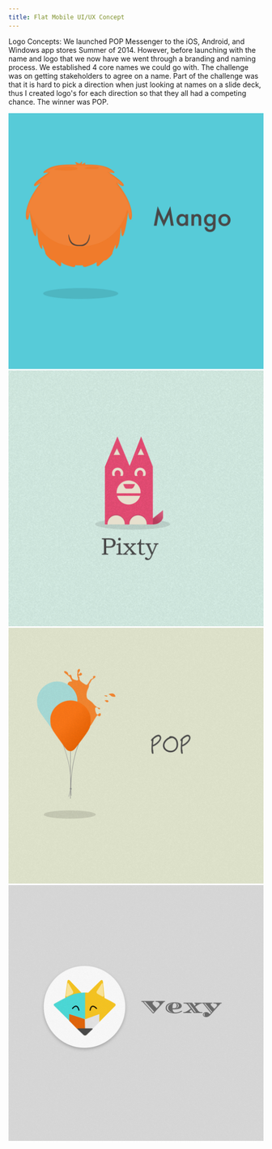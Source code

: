 ```yaml
---
title: Flat Mobile UI/UX Concept
---
```


Logo Concepts: We launched POP Messenger to the iOS, Android, and Windows app stores Summer of 2014. However, before launching with the name and logo that we now have we went through a branding and naming process. We established 4 core names we could go with. The challenge was on getting stakeholders to agree on a name. Part of the challenge was that it is hard to pick a direction when just looking at names on a slide deck, thus I created logo's for each direction so that they all had a competing chance. The winner was POP.


![Flat Mobile UI/UX Concept](assets/img/work/proj-4/Mango.jpg)
![Flat Mobile UI/UX Concept](assets/img/work/proj-4/Pixty.jpg)
![Flat Mobile UI/UX Concept](assets/img/work/proj-4/Pop.jpg)
![Flat Mobile UI/UX Concept](assets/img/work/proj-4/Vexy.jpg)